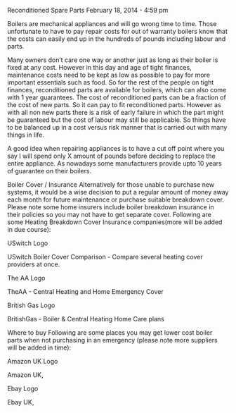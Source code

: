 Reconditioned Spare Parts
February 18, 2014 - 4:59 pm
 
Boilers are mechanical appliances and will go wrong time to time. Those unfortunate to have to pay repair costs for out of warranty boilers know that the costs can easily end up in the hundreds of pounds including labour and parts.

Many owners don’t care one way or another just as long as their boiler is fixed at any cost. However in this day and age of tight finances, maintenance costs need to be kept as low as possible to pay for more important essentials such as food. So for the rest of the people on tight finances, reconditioned parts are available for boilers, which can also come with 1 year guarantees. The cost of reconditioned parts can be a fraction of the cost of new parts. So it can pay to fit reconditioned parts. However as with all non new parts there is a risk of early failure in which the part might be guaranteed but the cost of labour may still be applicable. So things have to be balanced up in a cost versus risk manner that is carried out with many things in life.

A good idea when repairing appliances is to have a cut off point where you say I will spend only X amount of pounds before deciding to replace the entire appliance.  As nowadays some manufacturers provide upto 10 years of guarantee on their boilers.

 

Boiler Cover / Insurance
Alternatively for those unable to purchase new systems, it would be a wise decision to put a regular amount of money away each month for future maintenance or purchase suitable breakdown cover. Please note some home insurers include boiler breakdown insurance in their policies so you may not have to get separate cover. Following are some Heating Breakdown Cover Insurance companies(more will be added in due course):

 

USwitch Logo

USwitch Boiler Cover Comparison - Compare several heating cover providers at once.

 

The AA Logo

 TheAA  - Central Heating and Home Emergency Cover

 

British Gas Logo

BritishGas - Boiler & Central Heating Home Care plans

 

 Where to buy
Following are some places you may get lower cost boiler parts when not purchasing in an emergency (please note more suppliers will be added in time):

 

Amazon UK Logo

Amazon UK, 

 

Ebay Logo

Ebay UK,
